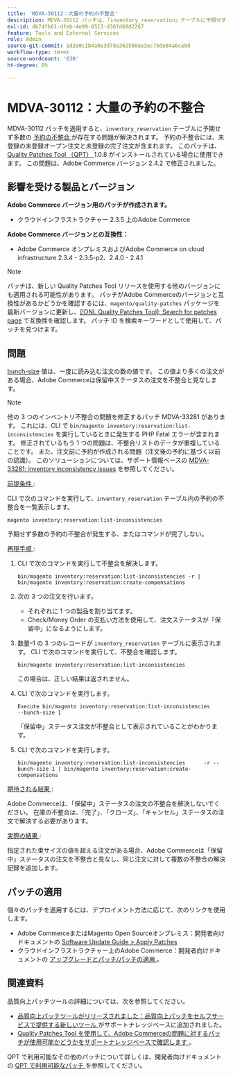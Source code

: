 ```yaml
---
title: 'MDVA-30112：大量の予約の不整合'
description: MDVA-30112 パッチは、「inventory_reservation」テーブルに予期せず多数の [reservation inconsistencies] （https://devdocs.magento.com/guides/v2.4/inventory/inventory-cli-reference.html#what-causes-reservation-inconsistencies）がある問題を解決します。 予約の不整合には、未登録の未登録オープン注文と未登録の完了注文が含まれます。 このパッチは、[Quality Patches Tool （QPT） ] （/help/announcements/adobe-commerce-announcements/magento-quality-patches-released-new-tool-to-self-serve-quality-patches.md） 1.0.8 がインストールされている場合に利用できます。 この問題は、Adobe Commerce バージョン 2.4.2 で修正されました。
exl-id: db74fb61-dfeb-4e99-8513-d36fd68d2267
feature: Tools and External Services
role: Admin
source-git-commit: 1d2e0c1b4a8e3d79a362500ee3ec7bde84a6ce0d
workflow-type: tm+mt
source-wordcount: '630'
ht-degree: 0%

---
```


# MDVA-30112：大量の予約の不整合

MDVA-30112 パッチを適用すると、`inventory_reservation` テーブルに予期せず多数の [ 予約の不整合 ](https://devdocs.magento.com/guides/v2.4/inventory/inventory-cli-reference.html#what-causes-reservation-inconsistencies) が存在する問題が解決されます。 予約の不整合には、未登録の未登録オープン注文と未登録の完了注文が含まれます。 このパッチは、[Quality Patches Tool （QPT） ](/help/announcements/adobe-commerce-announcements/magento-quality-patches-released-new-tool-to-self-serve-quality-patches.md)1.0.8 がインストールされている場合に使用できます。 この問題は、Adobe Commerce バージョン 2.4.2 で修正されました。

## 影響を受ける製品とバージョン

**Adobe Commerce バージョン用のパッチが作成されます。**

* クラウドインフラストラクチャー 2.3.5 上のAdobe Commerce

**Adobe Commerce バージョンとの互換性：**

* Adobe Commerce オンプレミスおよびAdobe Commerce on cloud infrastructure 2.3.4 - 2.3.5-p2、2.4.0 - 2.4.1

>[!NOTE]
>
>パッチは、新しい Quality Patches Tool リリースを使用する他のバージョンにも適用される可能性があります。 パッチがAdobe Commerceのバージョンと互換性があるかどうかを確認するには、`magento/quality-patches` パッケージを最新バージョンに更新し、[[!DNL Quality Patches Tool]: Search for patches page](https://devdocs.magento.com/quality-patches/tool.html#patch-grid) で互換性を確認します。 パッチ ID を検索キーワードとして使用して、パッチを見つけます。

## 問題

[bunch-size](https://devdocs.magento.com/guides/v2.4/inventory/inventory-cli-reference.html#list-inconsistencies-command) 値は、一度に読み込む注文の数の値です。 この値より多くの注文がある場合、Adobe Commerceは保留中ステータスの注文を不整合と見なします。

>[!NOTE]
>
>他の 3 つのインベントリ不整合の問題を修正するパッチ MDVA-33281 があります。 これには、CLI で `bin/magento inventory:reservation:list-inconsistencies` を実行しているときに発生する PHP Fatal エラーが含まれます。 修正されているもう 1 つの問題は、不整合リストのデータが重複していることです。 また、注文前に予約が作成される問題（注文後の予約に基づく以前の認識）。 このソリューションについては、サポート情報ベースの [MDVA-33281: inventory inconsistency issues](/help/support-tools/patches-available-in-qpt-tool/v1-0-14/mdva-33281-magento-patch-inventory-inconsistency-issues.md) を参照してください。

<u> 前提条件 </u>:

CLI で次のコマンドを実行して、`inventory_reservation` テーブル内の予約の不整合を一覧表示します。

```
magento inventory:reservation:list-inconsistencies
```

予期せず多数の予約の不整合が発生する、またはコマンドが完了しない。

<u> 再現手順 </u>:

1. CLI で次のコマンドを実行して不整合を解決します。

   ```
   bin/magento inventory:reservation:list-inconsistencies -r | bin/magento inventory:reservation:create-compensations
   ```

1. 次の 3 つの注文を行います。
   * それぞれに 1 つの製品を割り当てます。
   * Check/Money Order の支払い方法を使用して、注文ステータスが「保留中」になるようにします。
1. 数量–1 の 3 つのレコードが `inventory_reservation` テーブルに表示されます。 CLI で次のコマンドを実行して、不整合を確認します。

   ```
   bin/magento inventory:reservation:list-inconsistencies
   ```

   この場合は、正しい結果は返されません。

1. CLI で次のコマンドを実行します。

   ```
   Execute bin/magento inventory:reservation:list-inconsistencies      --bunch-size 1
   ```

   「保留中」ステータス注文が不整合として表示されていることがわかります。

1. CLI で次のコマンドを実行します。

   ```
   bin/magento inventory:reservation:list-inconsistencies      -r --bunch-size 1 | bin/magento inventory:reservation:create-compensations
   ```

<u> 期待される結果 </u>:

Adobe Commerceは、「保留中」ステータスの注文の不整合を解決しないでください。 在庫の不整合は、「完了」、「クローズ」、「キャンセル」ステータスの注文で解決する必要があります。

<u> 実際の結果 </u>:

指定された束サイズの値を超える注文がある場合、Adobe Commerceは「保留中」ステータスの注文を不整合と見なし、同じ注文に対して複数の不整合の解決記録を追加します。

## パッチの適用

個々のパッチを適用するには、デプロイメント方法に応じて、次のリンクを使用します。

* Adobe CommerceまたはMagento Open Sourceオンプレミス：開発者向けドキュメントの [Software Update Guide > Apply Patches](https://devdocs.magento.com/guides/v2.4/comp-mgr/patching/mqp.html)
* クラウドインフラストラクチャー上のAdobe Commerce：開発者向けドキュメントの [ アップグレードとパッチ/パッチの適用 ](https://devdocs.magento.com/cloud/project/project-patch.html)。

## 関連資料

品質向上パッチツールの詳細については、次を参照してください。

* [ 品質向上パッチツールがリリースされました：品質向上パッチをセルフサービスで提供する新しいツール ](/help/announcements/adobe-commerce-announcements/magento-quality-patches-released-new-tool-to-self-serve-quality-patches.md) がサポートナレッジベースに追加されました。
* [Quality Patches Tool を使用して、Adobe Commerceの問題に対するパッチが使用可能かどうかをサポートナレッジベースで確認します ](/help/support-tools/patches-available-in-qpt-tool/check-patch-for-magento-issue-with-magento-quality-patches.md)。

QPT で利用可能なその他のパッチについて詳しくは、開発者向けドキュメントの [QPT で利用可能なパッチ ](https://devdocs.magento.com/quality-patches/tool.html#patch-grid) を参照してください。
